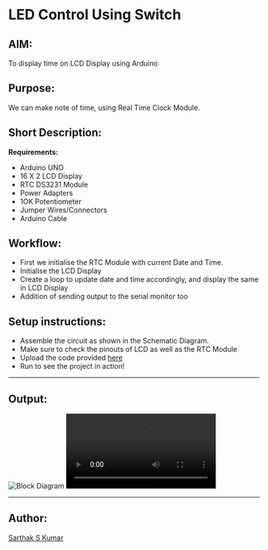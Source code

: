 # LED Control Using Switch

## AIM:

To display time on LCD Display using Arduino

## Purpose:

We can make note of time, using Real Time Clock Module.

## Short Description:

**Requirements:**

- Arduino UNO
- 16 X 2 LCD Display
- RTC DS3231 Module
- Power Adapters
- 1OK Potentiometer
- Jumper Wires/Connectors
- Arduino Cable

## Workflow:

- First we initialise the RTC Module with current Date and Time.
- Initialise the LCD Display
- Create a loop to update date and time accordingly, and display the same in LCD Display
- Addition of sending output to the serial monitor too

## Setup instructions:

- Assemble the circuit as shown in the Schematic Diagram.
- Make sure to check the pinouts of LCD as well as the RTC Module
- Upload the code provided [here](https://github.com/SarthakSKumar/IoT-Spot/blob/display_time_on_lcd_using_arduino/Arduino/Display%20Time%20on%20LCD%20using%20Arduino/display_time_on_lcd_using_arduino.ino)
- Run to see the project in action!

---

## Output:

![Block Diagram](https://github.com/SarthakSKumar/IoT-Spot/blob/display_time_on_lcd_using_arduino/Arduino/Display%20Time%20on%20LCD%20using%20Arduino/Images/Block%20Diagram.png)
![Simulation Video](https://github.com/SarthakSKumar/IoT-Spot/blob/display_time_on_lcd_using_arduino/Arduino/Display%20Time%20on%20LCD%20using%20Arduino/Images/Display_Time_on_LCD_using_Arduino_Simulation.mp4)

---

## Author:

[Sarthak S Kumar](https://github.com/SarthakSKumar)
